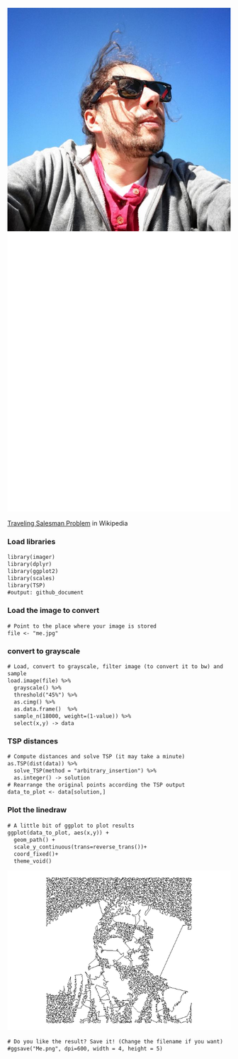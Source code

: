 ![](me.jpg) </br> ![](Me.png) </br>

[Traveling Salesman
Problem](https://en.wikipedia.org/wiki/Travelling_salesman_problem) in
Wikipedia

### Load libraries

    library(imager)
    library(dplyr)
    library(ggplot2)
    library(scales)
    library(TSP)
    #output: github_document

### Load the image to convert

    # Point to the place where your image is stored
    file <- "me.jpg"

### convert to grayscale

    # Load, convert to grayscale, filter image (to convert it to bw) and sample
    load.image(file) %>% 
      grayscale() %>%
      threshold("45%") %>% 
      as.cimg() %>% 
      as.data.frame()  %>% 
      sample_n(18000, weight=(1-value)) %>% 
      select(x,y) -> data

### TSP distances

    # Compute distances and solve TSP (it may take a minute)
    as.TSP(dist(data)) %>% 
      solve_TSP(method = "arbitrary_insertion") %>% 
      as.integer() -> solution
    # Rearrange the original points according the TSP output
    data_to_plot <- data[solution,]

### Plot the linedraw

    # A little bit of ggplot to plot results
    ggplot(data_to_plot, aes(x,y)) +
      geom_path() +
      scale_y_continuous(trans=reverse_trans())+
      coord_fixed()+
      theme_void()

![](README_files/figure-markdown_strict/Plot-1.png)

    # Do you like the result? Save it! (Change the filename if you want)
    #ggsave("Me.png", dpi=600, width = 4, height = 5)
